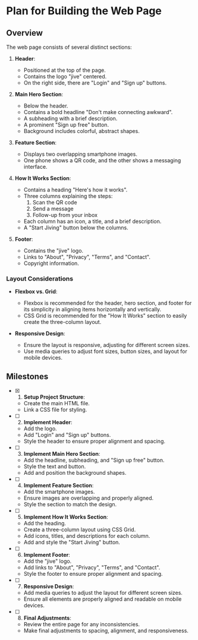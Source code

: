 # Plan for Building the Web Page

## Overview

The web page consists of several distinct sections:

1. **Header**:
   - Positioned at the top of the page.
   - Contains the logo "jive" centered.
   - On the right side, there are "Login" and "Sign up" buttons.

2. **Main Hero Section**:
   - Below the header.
   - Contains a bold headline "Don't make connecting awkward".
   - A subheading with a brief description.
   - A prominent "Sign up free" button.
   - Background includes colorful, abstract shapes.

3. **Feature Section**:
   - Displays two overlapping smartphone images.
   - One phone shows a QR code, and the other shows a messaging interface.

4. **How It Works Section**:
   - Contains a heading "Here's how it works".
   - Three columns explaining the steps:
     1. Scan the QR code
     2. Send a message
     3. Follow-up from your inbox
   - Each column has an icon, a title, and a brief description.
   - A "Start Jiving" button below the columns.

5. **Footer**:
   - Contains the "jive" logo.
   - Links to "About", "Privacy", "Terms", and "Contact".
   - Copyright information.

### Layout Considerations

- **Flexbox vs. Grid**: 
  - Flexbox is recommended for the header, hero section, and footer for its simplicity in aligning items horizontally and vertically.
  - CSS Grid is recommended for the "How It Works" section to easily create the three-column layout.

- **Responsive Design**:
  - Ensure the layout is responsive, adjusting for different screen sizes.
  - Use media queries to adjust font sizes, button sizes, and layout for mobile devices.

## Milestones

- [x] 1. **Setup Project Structure**:
  - Create the main HTML file.
  - Link a CSS file for styling.

- [ ] 2. **Implement Header**:
  - Add the logo.
  - Add "Login" and "Sign up" buttons.
  - Style the header to ensure proper alignment and spacing.

- [ ] 3. **Implement Main Hero Section**:
  - Add the headline, subheading, and "Sign up free" button.
  - Style the text and button.
  - Add and position the background shapes.

- [ ] 4. **Implement Feature Section**:
  - Add the smartphone images.
  - Ensure images are overlapping and properly aligned.
  - Style the section to match the design.

- [ ] 5. **Implement How It Works Section**:
  - Add the heading.
  - Create a three-column layout using CSS Grid.
  - Add icons, titles, and descriptions for each column.
  - Add and style the "Start Jiving" button.

- [ ] 6. **Implement Footer**:
  - Add the "jive" logo.
  - Add links to "About", "Privacy", "Terms", and "Contact".
  - Style the footer to ensure proper alignment and spacing.

- [ ] 7. **Responsive Design**:
  - Add media queries to adjust the layout for different screen sizes.
  - Ensure all elements are properly aligned and readable on mobile devices.

- [ ] 8. **Final Adjustments**:
  - Review the entire page for any inconsistencies.
  - Make final adjustments to spacing, alignment, and responsiveness.